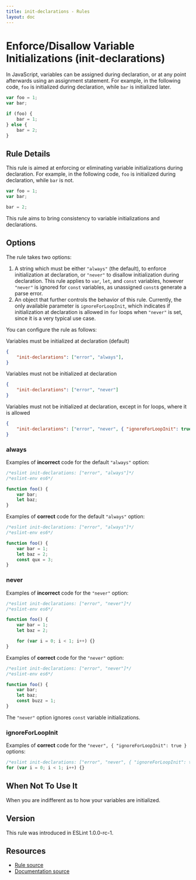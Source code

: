 ```yaml
---
title: init-declarations - Rules
layout: doc
---
```

<!-- Note: No pull requests accepted for this file. See README.md in the root directory for details. -->

# Enforce/Disallow Variable Initializations (init-declarations)

In JavaScript, variables can be assigned during declaration, or at any point afterwards using an assignment statement. For example, in the following code, `foo` is initialized during declaration, while `bar` is initialized later.

```js
var foo = 1;
var bar;

if (foo) {
    bar = 1;
} else {
    bar = 2;
}
```

## Rule Details

This rule is aimed at enforcing or eliminating variable initializations during declaration. For example, in the following code, `foo` is initialized during declaration, while `bar` is not.

```js
var foo = 1;
var bar;

bar = 2;
```

This rule aims to bring consistency to variable initializations and declarations.

## Options

The rule takes two options:

1. A string which must be either `"always"` (the default), to enforce initialization at declaration, or `"never"` to disallow initialization during declaration. This rule applies to `var`, `let`, and `const` variables, however `"never"` is ignored for `const` variables, as unassigned `const`s generate a parse error.
2. An object that further controls the behavior of this rule. Currently, the only available parameter is `ignoreForLoopInit`, which indicates if initialization at declaration is allowed in `for` loops when `"never"` is set, since it is a very typical use case.

You can configure the rule as follows:

Variables must be initialized at declaration (default)

```json
{
    "init-declarations": ["error", "always"],
}
```

Variables must not be initialized at declaration

```json
{
    "init-declarations": ["error", "never"]
}
```

Variables must not be initialized at declaration, except in for loops, where it is allowed

```json
{
    "init-declarations": ["error", "never", { "ignoreForLoopInit": true }]
}
```

### always

Examples of **incorrect** code for the default `"always"` option:

```js
/*eslint init-declarations: ["error", "always"]*/
/*eslint-env es6*/

function foo() {
    var bar;
    let baz;
}
```

Examples of **correct** code for the default `"always"` option:

```js
/*eslint init-declarations: ["error", "always"]*/
/*eslint-env es6*/

function foo() {
    var bar = 1;
    let baz = 2;
    const qux = 3;
}
```

### never

Examples of **incorrect** code for the `"never"` option:

```js
/*eslint init-declarations: ["error", "never"]*/
/*eslint-env es6*/

function foo() {
    var bar = 1;
    let baz = 2;

    for (var i = 0; i < 1; i++) {}
}
```

Examples of **correct** code for the `"never"` option:

```js
/*eslint init-declarations: ["error", "never"]*/
/*eslint-env es6*/

function foo() {
    var bar;
    let baz;
    const buzz = 1;
}
```

The `"never"` option ignores `const` variable initializations.

### ignoreForLoopInit

Examples of **correct** code for the `"never", { "ignoreForLoopInit": true }` options:

```js
/*eslint init-declarations: ["error", "never", { "ignoreForLoopInit": true }]*/
for (var i = 0; i < 1; i++) {}
```

## When Not To Use It

When you are indifferent as to how your variables are initialized.

## Version

This rule was introduced in ESLint 1.0.0-rc-1.

## Resources

* [Rule source](https://github.com/eslint/eslint/tree/master/lib/rules/init-declarations.js)
* [Documentation source](https://github.com/eslint/eslint/tree/master/docs/rules/init-declarations.md)
